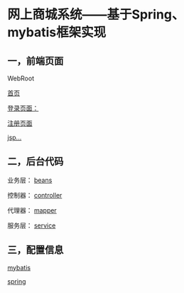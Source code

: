 # 网上商城系统——基于Spring、mybatis框架实现 #

## 一，前端页面 ##
WebRoot
	
[首页](https://github.com/sensen58588/Replica_of_Jingdong_mall/blob/master/WebRoot/index.jsp )
	
[登录页面：](https://github.com/sensen58588/Replica_of_Jingdong_mall/blob/master/WebRoot/jsp/login.jsp)
	
[注册页面](https://github.com/sensen58588/Replica_of_Jingdong_mall/blob/master/WebRoot/jsp/register.jsp)
	
[jsp...](https://github.com/sensen58588/Replica_of_Jingdong_mall/tree/master/WebRoot/jsp)

## 二，后台代码 ##
业务层：
	[beans](https://github.com/sensen58588/Replica_of_Jingdong_mall/tree/master/src/com/hxq/design/beans "beans")

控制器：
	[controller](https://github.com/sensen58588/Replica_of_Jingdong_mall/tree/master/src/com/hxq/design/controller)

代理器：
	[mapper](https://github.com/sensen58588/Replica_of_Jingdong_mall/tree/master/src/com/hxq/design/mapper)

服务层：
	[service](https://github.com/sensen58588/Replica_of_Jingdong_mall/tree/master/src/com/hxq/design/service)

## 三，配置信息 ##
[mybatis](https://github.com/sensen58588/Replica_of_Jingdong_mall/tree/master/config/mybatis)

[spring](https://github.com/sensen58588/Replica_of_Jingdong_mall/tree/master/config/spring)